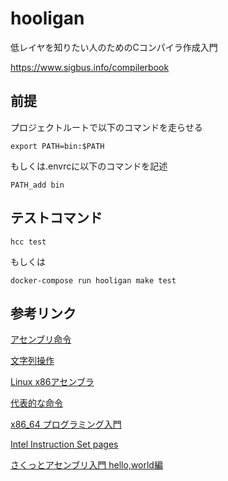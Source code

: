 # hooligan

低レイヤを知りたい人のためのCコンパイラ作成入門

https://www.sigbus.info/compilerbook

## 前提

プロジェクトルートで以下のコマンドを走らせる

`export PATH=bin:$PATH`

もしくは.envrcに以下のコマンドを記述

`PATH_add bin`
## テストコマンド
`hcc test`

もしくは

`docker-compose run hooligan make test`

## 参考リンク
[アセンブリ命令](https://www.mztn.org/lxasm64/amd00.html)

[文字列操作](https://ja.wikibooks.org/wiki/C言語/標準ライブラリ/文字列操作)

[Linux x86アセンブラ](https://qiita.com/MoriokaReimen?page=2)

[代表的な命令](https://wiki.onakasuita.org/pukiwiki/?よく使うASM命令ベスト100位に説明つけてみた)

[x86_64 プログラミング入門](https://tanakamura.github.io/pllp/docs/asm_language.html)

[Intel Instruction Set pages](https://web.itu.edu.tr/kesgin/mul06/intel/index.html)

[さくっとアセンブリ入門 hello,world編](https://rabbitfoot141.hatenablog.com/entry/2016/05/01/124410)

